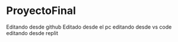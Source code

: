 # ProyectoFinal
Editando desde github
Editado desde el pc
editando desde vs code
editando desde replit